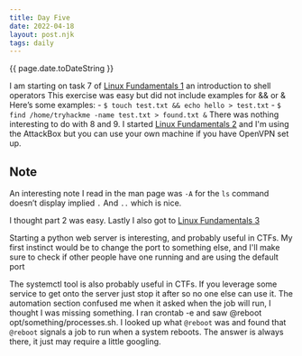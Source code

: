 ```yaml
---
title: Day Five
date: 2022-04-18
layout: post.njk
tags: daily
---
```


{{ page.date.toDateString }}

I am starting on task 7 of [Linux Fundamentals 1](https://tryhackme.com/room/linuxfundamentalspart1) an introduction to shell operators
This exercise was easy but did not include examples for && or &
Here’s some examples:
    - `$ touch test.txt && echo hello > test.txt`
    - `$ find /home/tryhackme -name test.txt > found.txt &`
There was nothing interesting to do with 8 and 9.
I started [Linux Fundamentals 2](https://tryhackme.com/room/linuxfundamentalspart2) and I'm using the AttackBox but you can use your own machine if you have OpenVPN set up.

## Note
An interesting note I read in the man page was `-A` for the `ls` command doesn’t display implied `.` And `..` which is nice.

I thought part 2 was easy.
Lastly I also got to [Linux Fundamentals 3](https://tryhackme.com/room/linuxfundamentalspart3)

Starting a python web server is interesting, and probably useful in CTFs. My first instinct would be to change the port to something else, and I'll  make sure to check if other people have one running and are using the default port

The systemctl tool is also probably useful in CTFs. If you leverage some service to get onto the server just stop it after so no one else can use it.
The automation section confused me when it asked when the job will run, I thought I was missing something. I ran crontab -e and saw @reboot opt/something/processes.sh. I looked up what `@reboot` was and found that `@reboot` signals a job to run when a system reboots. The answer is always there, it just may require a little googling. 